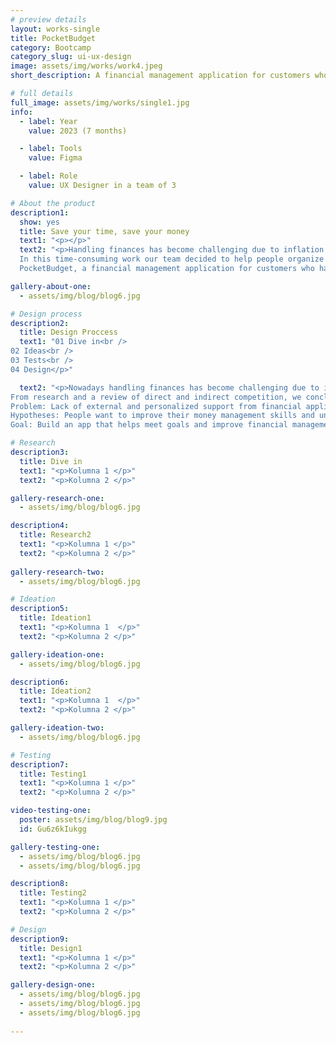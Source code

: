 ```yaml
---
# preview details
layout: works-single
title: PocketBudget
category: Bootcamp
category_slug: ui-ux-design
image: assets/img/works/work4.jpeg
short_description: A financial management application for customers who have difficulty controlling their budget and want to improve it.

# full details
full_image: assets/img/works/single1.jpg
info:
  - label: Year
    value: 2023 (7 months)

  - label: Tools
    value: Figma

  - label: Role
    value: UX Designer in a team of 3

# About the product
description1:
  show: yes
  title: Save your time, save your money
  text1: "<p></p>"
  text2: "<p>Handling finances has become challenging due to inflation. </br>
  In this time-consuming work our team decided to help people organize their budget better. </br>
  PocketBudget, a financial management application for customers who have difficulty controlling their budget and want to improve it. </p>"

gallery-about-one:
  - assets/img/blog/blog6.jpg

# Design process
description2:
  title: Design Proccess
  text1: "01 Dive in<br />
02 Ideas<br />
03 Tests<br />
04 Design</p>"

  text2: "<p>Nowadays handling finances has become challenging due to inflation. To help people organize their finances better our team worked on application which can provide comprehensive solutions, personalized advice, and external support in their management. <br />
From research and a review of direct and indirect competition, we concluded that these applications do not offer user support, which formed the basis of our hypothesis. <br />
Problem: Lack of external and personalized support from financial applications <br />
Hypotheses: People want to improve their money management skills and understand money management better. <br />
Goal: Build an app that helps meet goals and improve financial management process while educating the user.</p>"

# Research
description3:
  title: Dive in
  text1: "<p>Kolumna 1 </p>"
  text2: "<p>Kolumna 2 </p>"

gallery-research-one:
  - assets/img/blog/blog6.jpg

description4:
  title: Research2
  text1: "<p>Kolumna 1 </p>"
  text2: "<p>Kolumna 2 </p>"
  
gallery-research-two:
  - assets/img/blog/blog6.jpg

# Ideation
description5:
  title: Ideation1
  text1: "<p>Kolumna 1  </p>"
  text2: "<p>Kolumna 2 </p>"

gallery-ideation-one:
  - assets/img/blog/blog6.jpg

description6:
  title: Ideation2
  text1: "<p>Kolumna 1  </p>"
  text2: "<p>Kolumna 2 </p>"

gallery-ideation-two:
  - assets/img/blog/blog6.jpg

# Testing
description7:
  title: Testing1
  text1: "<p>Kolumna 1 </p>"
  text2: "<p>Kolumna 2 </p>"

video-testing-one:
  poster: assets/img/blog/blog9.jpg
  id: Gu6z6kIukgg

gallery-testing-one:
  - assets/img/blog/blog6.jpg
  - assets/img/blog/blog6.jpg

description8:
  title: Testing2
  text1: "<p>Kolumna 1 </p>"
  text2: "<p>Kolumna 2 </p>"

# Design
description9:
  title: Design1
  text1: "<p>Kolumna 1 </p>"
  text2: "<p>Kolumna 2 </p>"

gallery-design-one:
  - assets/img/blog/blog6.jpg
  - assets/img/blog/blog6.jpg
  - assets/img/blog/blog6.jpg
  
---
```

